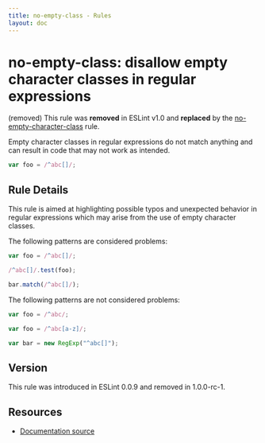 ```yaml
---
title: no-empty-class - Rules
layout: doc
---
```

<!-- Note: No pull requests accepted for this file. See README.md in the root directory for details. -->

# no-empty-class: disallow empty character classes in regular expressions

(removed) This rule was **removed** in ESLint v1.0 and **replaced** by the [no-empty-character-class](no-empty-character-class) rule.

Empty character classes in regular expressions do not match anything and can result in code that may not work as intended.

```js
var foo = /^abc[]/;
```

## Rule Details

This rule is aimed at highlighting possible typos and unexpected behavior in regular expressions which may arise from the use of empty character classes.

The following patterns are considered problems:

```js
var foo = /^abc[]/;

/^abc[]/.test(foo);

bar.match(/^abc[]/);
```

The following patterns are not considered problems:

```js
var foo = /^abc/;

var foo = /^abc[a-z]/;

var bar = new RegExp("^abc[]");
```

## Version

This rule was introduced in ESLint 0.0.9 and removed in 1.0.0-rc-1.

## Resources

* [Documentation source](https://github.com/eslint/eslint/tree/master/docs/rules/no-empty-class.md)
